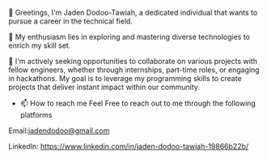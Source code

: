👋 Greetings, I'm Jaden Dodoo-Tawiah, a dedicated individual that wants to pursue a career in the technical field. 

👀 My enthusiasm lies in exploring and mastering diverse technologies to enrich my skill set. 

💞️ I'm actively seeking opportunities to collaborate on various projects with fellow engineers, whether through internships, part-time roles, or engaging in hackathons. My goal is to leverage my programming skills to create projects that deliver instant impact within our community.

- 📫 How to reach me 
Feel Free to reach out to me through the following platforms

Email:jadendodoo@gmail.com 

Linkedln: https://www.linkedin.com/in/jaden-dodoo-tawiah-19866b22b/

<!---
JadenD5321/JadenD5321 is a ✨ special ✨ repository because its `README.md` (this file) appears on your GitHub profile.
You can click the Preview link to take a look at your changes.
--->
